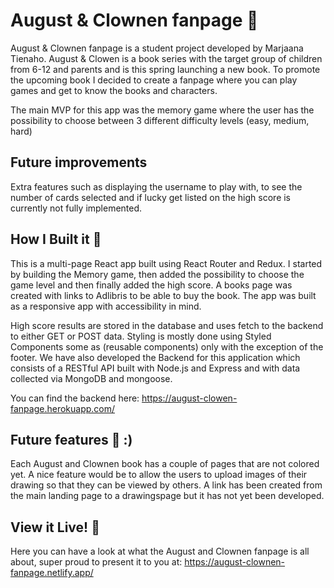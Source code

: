 # August & Clownen fanpage 🎪
August & Clownen fanpage is a student project developed by Marjaana Tienaho. August & Clowen is a book series with the target group of children from 6-12 and parents and is this spring launching a new book. To promote the upcoming book I decided to create a fanpage where you can play games and get to know the books and characters.

The main MVP for this app was the memory game where the user has the possibility to choose between 3 different difficulty levels (easy, medium, hard)

## Future improvements
Extra features such as displaying the username to play with, to see the number of cards selected and if lucky get listed on the high score is currently not fully implemented.

## How I Built it 🎪
This is a multi-page React app built using React Router and Redux. I started by building the Memory game, then added the possibility to choose the game level and then finally added the high score. A books page was created with links to Adlibris to be able to buy the book. The app was built as a responsive app with accessibility in mind.

High score results are stored in the database and uses fetch to the backend to either GET or POST data.
Styling is mostly done using Styled Components some as (reusable components) only with the exception of the footer.
We have also developed the Backend for this application which consists of a RESTful API built with Node.js and Express and with data collected via MongoDB and mongoose.

You can find the backend here: https://august-clowen-fanpage.herokuapp.com/

## Future features 🎪 :)
Each August and Clownen book has a couple of pages that are not colored yet. A nice feature would be to allow the users to upload images of their drawing so that they can be viewed by others. A link has been created from the main landing page to a drawingspage but it has not yet been developed. 

## View it Live! 🎪
Here you can have a look at what the August and Clownen fanpage is all about, super proud to present it to you at: https://august-clownen-fanpage.netlify.app/


